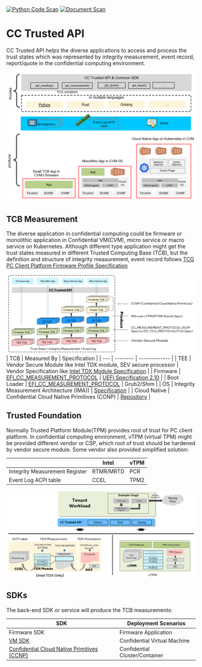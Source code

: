 [![Python Code Scan](https://github.com/cc-api/cc-trusted-api/actions/workflows/pylint.yaml/badge.svg)](https://github.com/cc-api/cc-trusted-api/actions/workflows/pylint.yaml)
[![Document Scan](https://github.com/cc-api/cc-trusted-api/actions/workflows/doclint.yaml/badge.svg)](https://github.com/cc-api/cc-trusted-api/actions/workflows/doclint.yaml)
# CC Trusted API

CC Trusted API helps the diverse applications to access and process the trust states
which was represented by integrity measurement, event record, report/quote in the confidential
computing environment.

![](docs/cc-trusted-api-overview.png)

## TCB Measurement

The diverse application in confidential computing could be firmware or monolithic application
in Confidential VM(CVM), micro service or macro service on Kubernetes. Although
different type application might get the trust states measured in different Trusted
Computing Base (TCB), but the definition and structure of integrity measurement,
event record follows [TCG PC Client Platform Firmware Profile Specification](https://trustedcomputinggroup.org/wp-content/uploads/TCG_PCClient_PFP_r1p05_v23_pub.pdf)

![](docs/cc-trusted-api-usage.png)
| TCB | Measured By | Specification |
| --- | -------- | ------------- |
| TEE | Vendor Secure Module like Intel TDX module, SEV secure processor | Vendor Specification like [Intel TDX Module Specification](https://cdrdv2-public.intel.com/733575/intel-tdx-module-1.5-base-spec-348549002.pdf) |
| Firmware | [EFI_CC_MEASUREMENT_PROTOCOL](https://github.com/tianocore/edk2/blob/master/MdePkg/Include/Protocol/CcMeasurement.h) | [UEFI Specification 2.10](https://uefi.org/specs/UEFI/2.10/) |
| Boot Loader | [EFI_CC_MEASUREMENT_PROTOCOL](https://github.com/tianocore/edk2/blob/master/MdePkg/Include/Protocol/CcMeasurement.h) | Grub2/Shim |
| OS | Integrity Measurement Architecture (IMA)) | [Specification]((https://sourceforge.net/p/linux-ima/wiki/Home/)) |
| Cloud Native | Confidential Cloud Native Primitives (CCNP) | [Repository](https://github.com/intel/confidential-cloud-native-primitives) |

## Trusted Foundation

Normally Trusted Platform Module(TPM) provides root of trust for PC client platform.
In confidential computing environment, vTPM (virtual TPM) might be provided different
vendor or CSP, which root of trust should be hardened by vendor secure module. Some
vendor also provided simplified solution:

|    | Intel | vTPM |
| --- | --- | --- |
| Integrity Measurement Register | RTMR/MRTD | PCR |
| Event Log ACPI table | CCEL | TPM2 |

![](docs/cc-trusted-foundation.png)

## SDKs

The back-end SDK or service will produce the TCB measurements:

| SDK | Deployment Scenarios |
| --- | --------------- |
| Firmware SDK | Firmware Application |
| [VM SDK](https://github.com/cc-api/cc-trusted-api/tree/main/vmsdk) | Confidential Virtual Machine |
| [Confidential Cloud Native Primitives (CCNP)](https://github.com/intel/confidential-cloud-native-primitives) | Confidential Cluster/Container |